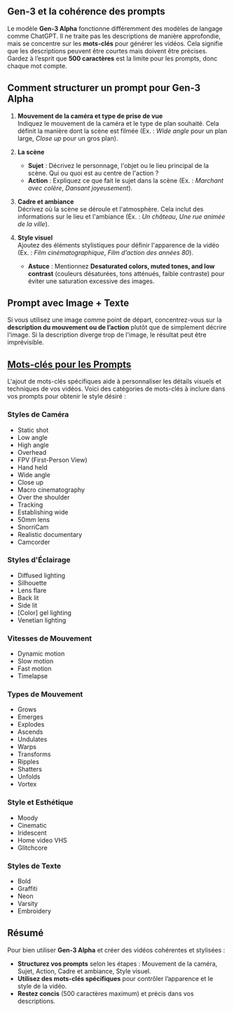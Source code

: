 <style>.md-header{display:none;}</style>


## Gen-3 et la cohérence des prompts

Le modèle **Gen-3 Alpha** fonctionne différemment des modèles de langage comme ChatGPT. Il ne traite pas les descriptions de manière approfondie, mais se concentre sur les **mots-clés** pour générer les vidéos. Cela signifie que les descriptions peuvent être courtes mais doivent être précises. Gardez à l’esprit que **500 caractères** est la limite pour les prompts, donc chaque mot compte.

## Comment structurer un prompt pour Gen-3 Alpha

1. **Mouvement de la caméra et type de prise de vue**  
   Indiquez le mouvement de la caméra et le type de plan souhaité. Cela définit la manière dont la scène est filmée (Ex. : *Wide angle* pour un plan large, *Close up* pour un gros plan).

2. **La scène**  
   - **Sujet** : Décrivez le personnage, l'objet ou le lieu principal de la scène. Qui ou quoi est au centre de l'action ?
   - **Action** : Expliquez ce que fait le sujet dans la scène (Ex. : *Marchant avec colère*, *Dansant joyeusement*).

3. **Cadre et ambiance**  
   Décrivez où la scène se déroule et l'atmosphère. Cela inclut des informations sur le lieu et l'ambiance (Ex. : *Un château*, *Une rue animée de la ville*).

4. **Style visuel**  
   Ajoutez des éléments stylistiques pour définir l'apparence de la vidéo (Ex. : *Film cinématographique*, *Film d’action des années 80*).  
   - **Astuce** : Mentionnez **Desaturated colors, muted tones, and low contrast** (couleurs désaturées, tons atténués, faible contraste) pour éviter une saturation excessive des images.

## Prompt avec Image + Texte

Si vous utilisez une image comme point de départ, concentrez-vous sur la **description du mouvement ou de l’action** plutôt que de simplement décrire l'image. Si la description diverge trop de l'image, le résultat peut être imprévisible.

## [Mots-clés pour les Prompts](https://help.runwayml.com/hc/en-us/articles/30586818553107-Gen-3-Alpha-Prompting-Guide)

L'ajout de mots-clés spécifiques aide à personnaliser les détails visuels et techniques de vos vidéos. Voici des catégories de mots-clés à inclure dans vos prompts pour obtenir le style désiré :

### **Styles de Caméra**
- Static shot
- Low angle
- High angle
- Overhead
- FPV (First-Person View)
- Hand held
- Wide angle
- Close up
- Macro cinematography
- Over the shoulder
- Tracking
- Establishing wide
- 50mm lens
- SnorriCam
- Realistic documentary
- Camcorder

### **Styles d'Éclairage**
- Diffused lighting
- Silhouette
- Lens flare
- Back lit
- Side lit
- [Color] gel lighting
- Venetian lighting

### **Vitesses de Mouvement**
- Dynamic motion
- Slow motion
- Fast motion
- Timelapse

### **Types de Mouvement**
- Grows
- Emerges
- Explodes
- Ascends
- Undulates
- Warps
- Transforms
- Ripples
- Shatters
- Unfolds
- Vortex

### **Style et Esthétique**
- Moody
- Cinematic
- Iridescent
- Home video VHS
- Glitchcore

### **Styles de Texte**
- Bold
- Graffiti
- Neon
- Varsity
- Embroidery

## Résumé

Pour bien utiliser **Gen-3 Alpha** et créer des vidéos cohérentes et stylisées :<br> 
- **Structurez vos prompts** selon les étapes : Mouvement de la caméra, Sujet, Action, Cadre et ambiance, Style visuel.<br> 
- **Utilisez des mots-clés spécifiques** pour contrôler l’apparence et le style de la vidéo.<br> 
- **Restez concis** (500 caractères maximum) et précis dans vos descriptions.<br> 
